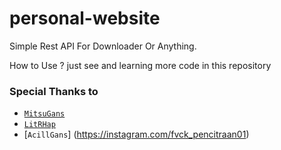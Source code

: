 

# personal-website

Simple Rest API For Downloader Or Anything.

How to Use ?
just see and learning more code in this repository

### Special Thanks to
* [`MitsuGans`](https://github.com/MitsuGans)
* [`LitRHap`](https://instagram.com/litrhap.kotz)
* [`AcillGans`] (https://instagram.com/fvck_pencitraan01)

